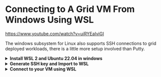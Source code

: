 # Connecting to A Grid VM From Windows Using WSL

https://www.youtube.com/watch?v=uiRYEaIviGI

The windows subsystem for Linux also supports SSH connections to grid deployed workloads, there is a little more setup involved than Putty. 
<details>
    <summary><b>Install WSL 2 and Ubuntu 22.04 in windows</b></summary>

- Make sure you have Windows 10 version 2004 or higher installed. You can check your version by going to Settings > System > About.
- Open the Windows PowerShell as an administrator and run the command 
```
dism.exe /online /enable-feature /featurename:Microsoft-Windows-Subsystem-Linux /all /norestart. 

# This will enable the WSL feature on your Windows machine.
```
- Restart your computer to complete the installation of the WSL feature.
- Open the Microsoft Store and search for "Ubuntu 22.04 LTS" and select the version provided by Canonical Group Limited, this will download and install the Ubuntu distro on your machine.
- Open the Ubuntu app from your Start menu, this will open the Ubuntu terminal and will take a few minutes to complete the setup.
- Once the setup is complete, you will be prompted to create a new user and password.
- Run sudo apt update and sudo apt upgrade to update and upgrade all the packages on your system.
- Once done, you can now use Ubuntu 22.04 LTS on Windows through the WSL 2.

Please note that WSL 2 requires virtualization support, so make sure that virtualization is enabled in your system's BIOS settings.

That's it! You have successfully installed WSL 2 and Ubuntu 22.04 LTS on your Windows machine. Now you can use Ubuntu commands and install any package you like using apt command.
</details>

<details>
    <summary><b>Generate SSH key and Import to WSL</b></summary>

    
1.) Open the Windows Command Prompt or PowerShell and run the command ssh-keygen. This will generate a new SSH key pair on your Windows machine.

```
ssh-keygen
```

2.) Open your Installed WSL and switch to the root accound 

```
su root
```

3.) Vavigate to the directory your ssh key files are saved in typically /mnt/c/users/youruser/.ssh

```
cd /mnt/c/users/parkers/.ssh
```

4.) Create a directory for your SSH KEYS 

```
mkdir /home/parker/.ssh

# (/home/user/.ssh) if you want to use the key without being root 

# (/root/.ssh) if yo want the keys to only be accesible by the wsl root account. 

```

5.) Copy your key files to the appropriate directory, typically /home/youruser/.ssh

```
cp /mnt/c/users/parkers/.ssh/id_rsa.pub /home/youruser/.ssh/id_rsa.pub
cp /mnt/c/users/parkers/.ssh/id_rsa /home/youruser/.ssh/id_rsa
```

6.) Properly own the key files in WSL 

```
chown parker:parker /home/youruser/.ssh/id_rsa.pub
chown parker:parker /home/youruser/.ssh/id_rsa
```

7.) Protect your keys 

```
# Set the .ssh directory and public key to 644 

chmod 644 /home/user/.ssh
chmod 644 /home/user/.ssh/id_rsa.pub


# Set your Private Key so that only you can read it by making it 600

chmod 600 /home/user/.ssh/id_rsa.pub
```
  
</details>

<details>
    <summary><b>Connect to your VM using WSL</b></summary>

Once you generated your keys and imported them into WSL you will be ready to connect to your VM

  <details>
    <summary>Connect using a public IPV4/IPV6</summary>

to connect you will type SSH followed by root@yourvmsipv4 or root@[yourvmsipv6]

```
ssh root@162.205.204.230
ssh root@[2a02:16a8:dc:501:74d4:eeff:fe1b:64c5]
```

  </details>

  <details>
    <summary>Connect to your VM using the Planetary Network</summary>

Windows subsystem for linux is not compatible with any current version on the planetary network connector you will need to do some extra setup to use the planetary network with WSL 

- You can find Documentation on how to connect install yggdrasil and connect to the planetary network in WSL 2 here https://forum.threefold.io/t/howto-connect-to-planetary-network-on-wsl2/3511
- Once you are connected to the network you will connect to the planetary address like any other ipv6 address with ssh root@[planetarynetworkaddress]
```
ssh root@[300:d969:30ff:c0a0:e4d4:88ba:ecdd:2b70]
```
**Tip** if your having trouble telling which ip is your planetary address, they always start with 200 or 300 IE. <b>300</b>:d969:30ff:c0a0:e4d4:88ba:ecdd:2b70

  </details>
</details>


